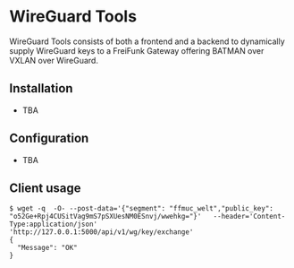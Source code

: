 # WireGuard Tools

WireGuard Tools consists of both a frontend and a backend to dynamically supply WireGuard keys to a FreiFunk Gateway offering BATMAN over VXLAN over WireGuard.

## Installation

* TBA

## Configuration

* TBA

## Client usage

```
$ wget -q  -O- --post-data='{"segment": "ffmuc_welt","public_key": "o52Ge+Rpj4CUSitVag9mS7pSXUesNM0ESnvj/wwehkg="}'   --header='Content-Type:application/json'   'http://127.0.0.1:5000/api/v1/wg/key/exchange'
{
  "Message": "OK"
}
```
